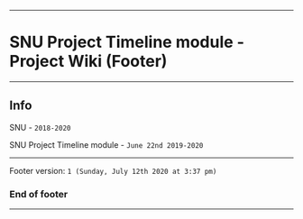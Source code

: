 
***

# SNU Project Timeline module - Project Wiki (Footer)

***

## Info

SNU - `2018-2020`

SNU Project Timeline module - `June 22nd 2019-2020`

***

Footer version: `1 (Sunday, July 12th 2020 at 3:37 pm)`

### End of footer

***
